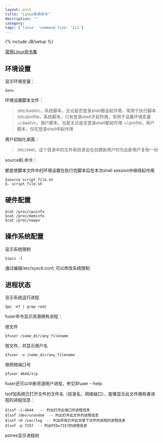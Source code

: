 ```yaml
---
layout: post
title: "Linux常用命令"
description: ""
category: 
tags: ['linux' 'command line' 'CLI']
---
```

{% include JB/setup %}

[常用Linux命令集](http://linux.chinaitlab.com/special/linuxcom/)

## 环境设置

显示环境变量：

	$env

环境设置脚本文件：
>/etc/bashrc，系统脚本，无论是否登录shell都会起作用，常用于执行脚本
>/etc/profile，系统脚本，只有登录shell才起作用，常用于设置环境变量
>~/.bashrc，用户脚本，也是无论是否登录shell都起作用
>~/.profile，用户脚本，仅在登录shell中起作用

用户初始化桌面：
>/etc/skel，这个目录中的文件和目录会在创建新用户时为此新用户复制一份

source和\.命令：

都是使脚本文件中的环境设置在执行完脚本后在本次shell session中继续起作用

	$source script_file.sh
	$. script_file.sh

## 硬件配置

	$cat /proc/cpuinfo
	$cat /proc/meminfo
	$cat /proc/swaps

## 操作系统配置

显示系统限制

	$ipcs -l

通过编辑/etc/sysctl.conf, 可以修改系统限制

## 进程状态

显示系统运行进程

	$ps -ef | grep root

fuser命令显示资源拥有进程：

按文件

	$fuser /some_dir/any_filename

按文件，并显示用户名

	$fuser -u /some_dir/any_filename

按网络端口号

	$fuser 4644/tcp

fuser还可以中断资源用户进程，参见$fuser --help

lsof加系统已打开文件的文件名（目录名，网络端口），能够显示此文件拥有者进程的进程信息：

	$lsof -i:4644   -- 列出打开此端口的进程信息
	$lsof /dev/urandom  -- 列出打开此文件的进程信息
	$lsof +d /var/log  -- 列出所有打开此目录下文件的进程的进程信息
	$lsof -p 7157  -- 列出PID=7157的进程信息

pstree显示进程树



